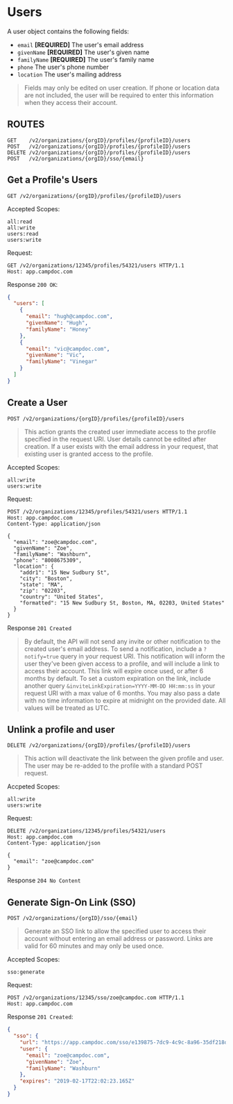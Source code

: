 # Users

A user object contains the following fields:

- `email` **[REQUIRED]** The user's email address
- `givenName` **[REQUIRED]** The user's given name
- `familyName` **[REQUIRED]** The user's family name
- `phone` The user's phone number
- `location` The user's mailing address

> Fields may only be edited on user creation. If phone or location data are not included, the user will be required to enter this information when they access their account.

## ROUTES
```
GET    /v2/organizations/{orgID}/profiles/{profileID}/users
POST   /v2/organizations/{orgID}/profiles/{profileID}/users
DELETE /v2/organizations/{orgID}/profiles/{profileID}/users
POST   /v2/organizations/{orgID}/sso/{email}
```

## Get a Profile's Users

```
GET /v2/organizations/{orgID}/profiles/{profileID}/users
```

Accepted Scopes:
```
all:read
all:write
users:read
users:write
```

Request:

```
GET /v2/organizations/12345/profiles/54321/users HTTP/1.1
Host: app.campdoc.com
```

Response `200 OK`:

```json
{
  "users": [
    {
      "email": "hugh@campdoc.com",
      "givenName": "Hugh",
      "familyName": "Honey"
    },
    {
      "email": "vic@campdoc.com",
      "givenName": "Vic",
      "familyName": "Vinegar"
    }
  ]
}
```

## Create a User

```
POST /v2/organizations/{orgID}/profiles/{profileID}/users
```

> This action grants the created user immediate access to the profile specified in the request URI. User details cannot be edited after creation. If a user exists with the email address in your request, that existing user is granted access to the profile.

Accepted Scopes:
```
all:write
users:write
```

Request:

```
POST /v2/organizations/12345/profiles/54321/users HTTP/1.1
Host: app.campdoc.com
Content-Type: application/json

{
  "email": "zoe@campdoc.com",
  "givenName": "Zoe",
  "familyName": "Washburn",
  "phone": "8008675309",
  "location": {
    "addr1": "15 New Sudbury St",
    "city": "Boston",
    "state": "MA",
    "zip": "02203",
    "country": "United States",
    "formatted": "15 New Sudbury St, Boston, MA, 02203, United States"
  }
}
```

Response `201 Created`

> By default, the API will not send any invite or other notification to the created user's email address. To send a notification, include a `?notify=true` query in your request URI. This notification will inform the user they've been given access to a profile, and will include a link to access their account. This link will expire once used, or after 6 months by default. To set a custom expiration on the link, include another query `&inviteLinkExpiration=YYYY-MM-DD HH:mm:ss` in your request URI with a max value of 6 months. You may also pass a date with no time information to expire at midnight on the provided date. All values will be treated as UTC.

## Unlink a profile and user

```
DELETE /v2/organizations/{orgID}/profiles/{profileID}/users
```
> This action will deactivate the link between the given profile and user. The user may be re-added to the profile with a standard POST request.

Accpeted Scopes:
```
all:write
users:write
```

Request:
```
DELETE /v2/organizations/12345/profiles/54321/users
Host: app.campdoc.com
Content-Type: application/json

{
  "email": "zoe@campdoc.com"
}
```

Response `204 No Content`

## Generate Sign-On Link (SSO)

```
POST /v2/organizations/{orgID}/sso/{email}
```

> Generate an SSO link to allow the specified user to access their account without entering an email address or password. Links are valid for 60 minutes and may only be used once.

Accepted Scopes:
```
sso:generate
```

Request:

```
POST /v2/organizations/12345/sso/zoe@campdoc.com HTTP/1.1
Host: app.campdoc.com
```

Response `201 Created`:

```json
{
  "sso": {
    "url": "https://app.campdoc.com/sso/e139875-7dc9-4c9c-8a96-35df218de8cb",
    "user": {
      "email": "zoe@campdoc.com",
      "givenName": "Zoe",
      "familyName": "Washburn"
    },
    "expires": "2019-02-17T22:02:23.165Z"
  }
}
```
